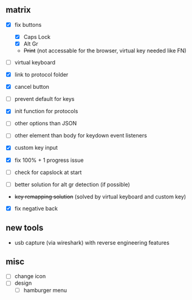## matrix

- [X] fix buttons

  - [X] Caps Lock
  - [X] Alt Gr

  - ~~Print~~ (not accessable for the browser, virtual key needed like FN)
- [ ] virtual keyboard
- [x] link to protocol folder
- [X] cancel button
- [ ] prevent default for keys
- [x] init function for protocols
- [ ] other options than JSON
- [ ] other element than body for keydown event listeners
- [x] custom key input
- [x] fix 100% + 1 progress issue
- [ ] check for capslock at start
- [ ] better solution for alt gr detection (if possible)
- ~~key remapping solution~~ (solved by virtual keyboard and custom key)
- [X] fix negative back

## new tools

- usb capture (via wireshark) with reverse engineering features

## misc

- [ ] change icon
- [ ] design
  - [ ] hamburger menu
